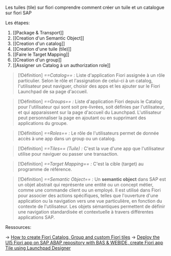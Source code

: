 Les tuiles (tile) sur fiori
comprendre comment créer un tuile et un catalogue sur fiori SAP

Les étapes:

1. [[Package & Transport]]
2. [[Creation d'un Semantic Object]]
3. [[Creation d'un catalog]]
4. [[Creation d'une tuile (tile)]]
5. [[Faire le Target Mapping]]
6. [[Creation d'un group]]
7. [[Assigner un Catalog à un authorization role]]

>[!Définition]
>*==Catalog== :*
>Liste d'application Fiori assignée à un rôle particulier. Selon le rôle et l'assignation de celui-ci à un catalog, l'utilisateur peut naviguer, choisir des apps et les ajouter sur le Fiori Launchpad de sa page d'accueil.

>[!Définition]
>*==Groups== :*
>Liste d'application Fiori depuis le Catalog pour l'utilisateur qui sont soit pre-livrées, soit définies par l'utilisateur, et qui apparaissent sur la page d'accueil du Launchpad. L'utilisateur peut personnaliser la page en ajoutant ou en supprimant des applications du groupe.

>[!Définition]
>*==Roles== :*
>Le rôle de l'utilisateurs permet de donnée accès à une app dans un group ou un catalog.
>


>[!Définition]
>*==Tiles== (Tuile) :*
>C'est la vue d'une app que l'utilisateur utilise pour naviguer ou passer une transaction.

>[!Définition]
>*==Target Mapping== :*
>C'est la cible (target) au programme de référence.

>[!Définition]
>*==Semantic Object== :*
>Un **semantic object** dans SAP est un objet abstrait qui représente une entité ou un concept métier, comme une commande client ou un employé. Il est utilisé dans Fiori pour associer des actions spécifiques, telles que l'ouverture d'une application ou la navigation vers une vue particulière, en fonction du contexte de l'utilisateur. Les objets sémantiques permettent de définir une navigation standardisée et contextuelle à travers différentes applications SAP.


Ressources:

-> [How to create Fiori Catalog, Group and custom Fiori tiles](https://community.sap.com/t5/enterprise-resource-planning-blogs-by-members/how-to-create-fiori-catalog-group-and-custom-fiori-tiles/ba-p/13536584)
-> [Deploy the UI5 Fiori app on SAP ABAP repository with BAS & WEBIDE, create Fiori app Tile using Launchpad Designer](https://community.sap.com/t5/technology-blogs-by-members/deploy-the-ui5-fiori-app-on-sap-abap-repository-with-bas-webide-create/ba-p/13556327)

